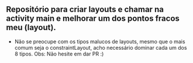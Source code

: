 Repositório para criar layouts e chamar na activity main e melhorar um dos pontos fracos meu (layout).
- 
- Não se preocupe com os tipos malucos de layouts, mesmo que o mais comum seja o constraintLayout, acho necessário dominar cada um dos 8 tipos. 
Obs: Não hesite em dar PR :) 
